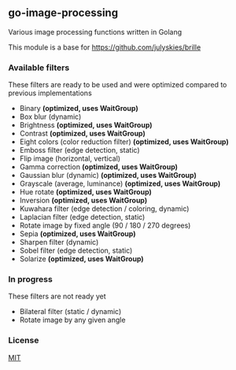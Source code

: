 ## go-image-processing

Various image processing functions written in Golang

This module is a base for https://github.com/julyskies/brille

### Available filters

These filters are ready to be used and were optimized compared to previous implementations

- Binary **(optimized, uses WaitGroup)**
- Box blur (dynamic)
- Brightness **(optimized, uses WaitGroup)**
- Contrast **(optimized, uses WaitGroup)**
- Eight colors (color reduction filter) **(optimized, uses WaitGroup)**
- Emboss filter (edge detection, static)
- Flip image (horizontal, vertical)
- Gamma correction **(optimized, uses WaitGroup)**
- Gaussian blur (dynamic) **(optimized, uses WaitGroup)**
- Grayscale (average, luminance) **(optimized, uses WaitGroup)**
- Hue rotate **(optimized, uses WaitGroup)**
- Inversion **(optimized, uses WaitGroup)**
- Kuwahara filter (edge detection / coloring, dynamic)
- Laplacian filter (edge detection, static)
- Rotate image by fixed angle (90 / 180 / 270 degrees)
- Sepia **(optimized, uses WaitGroup)**
- Sharpen filter (dynamic)
- Sobel filter (edge detection, static)
- Solarize **(optimized, uses WaitGroup)**

### In progress

These filters are not ready yet

- Bilateral filter (static / dynamic)
- Rotate image by any given angle

### License

[MIT](./LICENSE.md)
